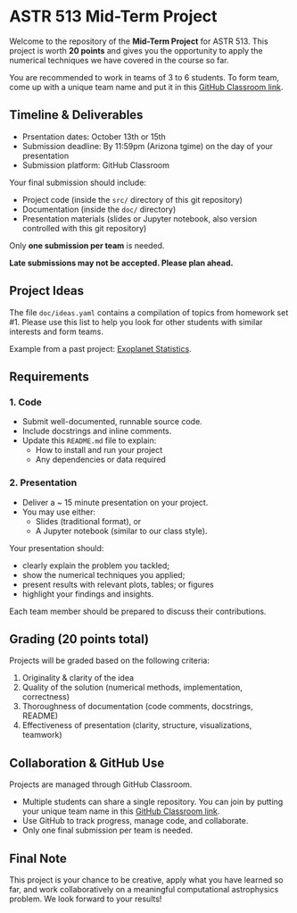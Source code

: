 # ASTR 513 Mid-Term Project

Welcome to the repository of the **Mid-Term Project** for ASTR 513.
This project is worth **20 points** and gives you the opportunity to
apply the numerical techniques we have covered in the course so far.

You are recommended to work in teams of 3 to 6 students.
To form team, come up with a unique team name and put it in this
[GitHub Classroom link](https://classroom.github.com/a/nqfiwWTG).

## Timeline & Deliverables

* Prsentation dates:
  October 13th or 15th
* Submission deadline:
  By 11:59pm (Arizona tgime) on the day of your presentation
* Submission platform: GitHub Classroom

Your final submission should include:

* Project code (inside the `src/` directory of this git repository)
* Documentation (inside the `doc/` directory)
* Presentation materials (slides or Jupyter notebook, also version
  controlled with this git repository)

Only **one submission per team** is needed.

**Late submissions may not be accepted. Please plan ahead.**

## Project Ideas

The file `doc/ideas.yaml` contains a compilation of topics from
homework set \#1.
Please use this list to help you look for other students with similar
interests and form teams.

Example from a past project:
[Exoplanet Statistics](https://github.com/ua-2024q3-astr513/ASTRSTATS513_final).

## Requirements

### 1. Code

* Submit well-documented, runnable source code.
* Include docstrings and inline comments.
* Update this `README.md` file to explain:
  * How to install and run your project
  * Any dependencies or data required

### 2. Presentation

* Deliver a ~ 15 minute presentation on your project.
* You may use either:
  * Slides (traditional format), or
  * A Jupyter notebook (similar to our class style).

Your presentation should:
* clearly explain the problem you tackled;
* show the numerical techniques you applied;
* present results with relevant plots, tables; or figures
* highlight your findings and insights.

Each team member should be prepared to discuss their contributions.

## Grading (20 points total)

Projects will be graded based on the following criteria:
1. Originality & clarity of the idea
2. Quality of the solution (numerical methods, implementation,
   correctness)
3. Thoroughness of documentation (code comments, docstrings, README)
4. Effectiveness of presentation (clarity, structure, visualizations,
   teamwork)

## Collaboration & GitHub Use

Projects are managed through GitHub Classroom.
* Multiple students can share a single repository.
  You can join by putting your unique team name in this
  [GitHub Classroom link](https://classroom.github.com/a/nqfiwWTG).
* Use GitHub to track progress, manage code, and collaborate.
* Only one final submission per team is needed.

## Final Note

This project is your chance to be creative, apply what you have
learned so far, and work collaboratively on a meaningful computational
astrophysics problem.
We look forward to your results!
